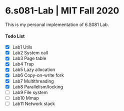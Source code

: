 # 6.s081-Lab | MIT Fall 2020

This is my personal implementation of 6.S081 Lab.

#### Todo List
- [x] Lab1 Utils
- [x] Lab2 System call
- [x] Lab3 Page table
- [x] Lab4 Trap
- [x] Lab5 Lazy allocation
- [x] Lab6 Copy-on-write fork
- [x] Lab7 Multithreading
- [x] Lab8 Parallelism/locking
- [ ] Lab9 File system
- [ ] Lab10 Mmap
- [ ] Lab11 Network stack

